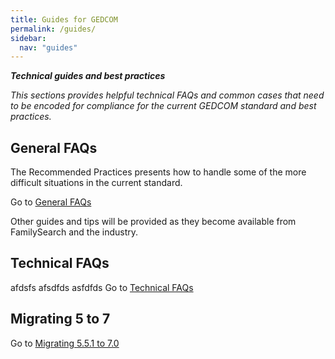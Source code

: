 ```yaml
---
title: Guides for GEDCOM
permalink: /guides/
sidebar:
  nav: "guides"
---
```


***Technical guides and best practices***

*This sections provides helpful technical FAQs and common cases that need to be encoded for compliance for the current GEDCOM standard and best practices.*
## General FAQs
The Recommended Practices presents how to handle some of the more difficult situations in the current standard.

Go to [General FAQs](/generalfaqs)

Other guides and tips will be provided as they become available from FamilySearch and the industry.

## Technical FAQs
afdsfs
afsdfds
asfdfds
Go to [Technical FAQs](/techfaqs)

## Migrating 5 to 7

Go to [Migrating 5.5.1 to 7.0](/migrate)